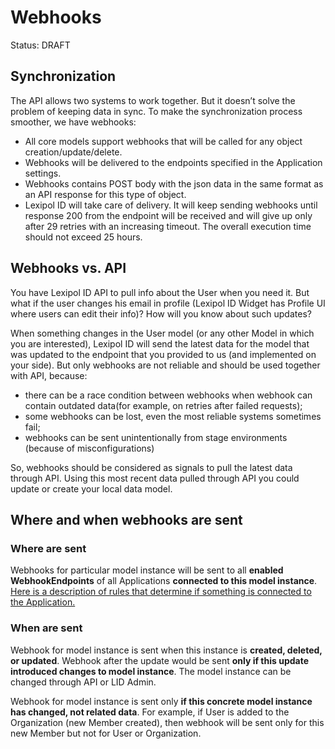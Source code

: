 # Webhooks
Status: DRAFT

## Synchronization
The API allows two systems to work together. But it doesn’t solve the problem 
of keeping data in sync. To make the synchronization process smoother, 
we have webhooks: 
* All core models support webhooks that will be called for
  any object creation/update/delete. 
* Webhooks will be delivered to the endpoints specified
  in the Application settings. 
* Webhooks contains POST body with the json data in the same format 
  as an API response for this type of object.
* Lexipol ID will take care of delivery. It will keep sending webhooks until 
  response 200 from the endpoint will be received and will give up only 
  after 29 retries with an increasing timeout. The overall execution time 
  should not exceed 25 hours.

## Webhooks vs. API
You have Lexipol ID API to pull info about the User when you need it. 
But what if the user changes his email in profile (Lexipol ID Widget has 
Profile UI where users can edit their info)? 
How will you know about such updates?

When something changes in the User model (or any other Model in which 
you are interested), Lexipol ID will send the latest data for the model 
that was updated to the endpoint that you provided to us (and implemented 
on your side). But only webhooks are not reliable and should be used 
together with API, because:
* there can be a race condition between webhooks when webhook can contain 
  outdated data(for example, on retries after failed requests);
* some webhooks can be lost, even the most reliable systems sometimes fail;
* webhooks can be sent unintentionally from stage environments (because 
  of misconfigurations)

So, webhooks should be considered as signals to pull the latest data 
through API. Using this most recent data pulled through API 
you could update or create your local data model.


## Where and when webhooks are sent
### Where are sent
Webhooks for particular model instance will be sent to all **enabled
WebhookEndpoints** of all Applications **connected to this model instance**.
[Here is a description of rules that determine if something is connected 
to the Application.](./applications.md#data-connected-to-the-application)


### When are sent
Webhook for model instance is sent when this instance is **created, deleted, 
or updated**. Webhook after the update would be sent **only if this update 
introduced changes to model instance**. The model instance can be changed 
through API or LID Admin.

Webhook for model instance is sent only **if this concrete model instance 
has changed, not related data**. For example, if User is added 
to the Organization (new Member created), then webhook will be sent 
only for this new Member but not for User or Organization.
